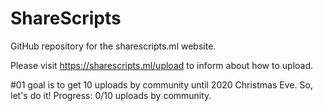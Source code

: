 # ShareScripts
GitHub repository for the sharescripts.ml website.

Please visit https://sharescripts.ml/upload to inform about how to upload.

#01 goal is to get 10 uploads by community until 2020 Christmas Eve.
So, let's do it!
Progress: 0/10 uploads by community.
